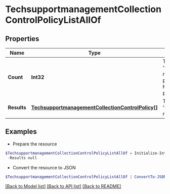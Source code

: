 # TechsupportmanagementCollectionControlPolicyListAllOf
## Properties

Name | Type | Description | Notes
------------ | ------------- | ------------- | -------------
**Count** | **Int32** | The total number of &#39;techsupportmanagement.CollectionControlPolicy&#39; resources matching the request, accross all pages. The &#39;Count&#39; attribute is included when the HTTP GET request includes the &#39;$inlinecount&#39; parameter. | [optional] 
**Results** | [**TechsupportmanagementCollectionControlPolicy[]**](TechsupportmanagementCollectionControlPolicy.md) | The array of &#39;techsupportmanagement.CollectionControlPolicy&#39; resources matching the request. | [optional] 

## Examples

- Prepare the resource
```powershell
$TechsupportmanagementCollectionControlPolicyListAllOf = Initialize-IntersightTechsupportmanagementCollectionControlPolicyListAllOf  -Count null `
 -Results null
```

- Convert the resource to JSON
```powershell
$TechsupportmanagementCollectionControlPolicyListAllOf | ConvertTo-JSON
```

[[Back to Model list]](../README.md#documentation-for-models) [[Back to API list]](../README.md#documentation-for-api-endpoints) [[Back to README]](../README.md)

